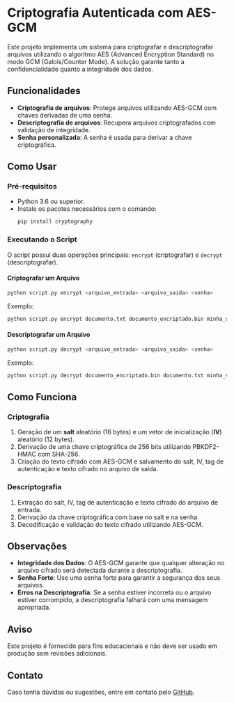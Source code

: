 
# Criptografia Autenticada com AES-GCM

Este projeto implementa um sistema para criptografar e descriptografar arquivos utilizando o algoritmo AES (Advanced Encryption Standard) no modo GCM (Galois/Counter Mode). A solução garante tanto a confidencialidade quanto a integridade dos dados.

## Funcionalidades

- **Criptografia de arquivos**: Protege arquivos utilizando AES-GCM com chaves derivadas de uma senha.
- **Descriptografia de arquivos**: Recupera arquivos criptografados com validação de integridade.
- **Senha personalizada**: A senha é usada para derivar a chave criptográfica.

## Como Usar

### Pré-requisitos

- Python 3.6 ou superior.
- Instale os pacotes necessários com o comando:
  ```bash
  pip install cryptography
  ```

### Executando o Script

O script possui duas operações principais: `encrypt` (criptografar) e `decrypt` (descriptografar).

#### Criptografar um Arquivo

```bash
python script.py encrypt <arquivo_entrada> <arquivo_saida> <senha>
```

Exemplo:
```bash
python script.py encrypt documento.txt documento_encriptado.bin minha_senha123
```

#### Descriptografar um Arquivo

```bash
python script.py decrypt <arquivo_entrada> <arquivo_saida> <senha>
```

Exemplo:
```bash
python script.py decrypt documento_encriptado.bin documento.txt minha_senha123
```

## Como Funciona

### Criptografia
1. Geração de um **salt** aleatório (16 bytes) e um vetor de inicialização (**IV**) aleatório (12 bytes).
2. Derivação de uma chave criptográfica de 256 bits utilizando PBKDF2-HMAC com SHA-256.
3. Criação do texto cifrado com AES-GCM e salvamento do salt, IV, tag de autenticação e texto cifrado no arquivo de saída.

### Descriptografia
1. Extração do salt, IV, tag de autenticação e texto cifrado do arquivo de entrada.
2. Derivação da chave criptográfica com base no salt e na senha.
3. Decodificação e validação do texto cifrado utilizando AES-GCM.

## Observações

- **Integridade dos Dados**: O AES-GCM garante que qualquer alteração no arquivo cifrado será detectada durante a descriptografia.
- **Senha Forte**: Use uma senha forte para garantir a segurança dos seus arquivos.
- **Erros na Descriptografia**: Se a senha estiver incorreta ou o arquivo estiver corrompido, a descriptografia falhará com uma mensagem apropriada.

## Aviso

Este projeto é fornecido para fins educacionais e não deve ser usado em produção sem revisões adicionais.

## Contato

Caso tenha dúvidas ou sugestões, entre em contato pelo [GitHub](https://github.com/seu-usuario).
